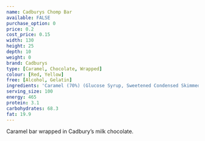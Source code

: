 ```yaml
---
name: Cadburys Chomp Bar
available: FALSE
purchase_option: 0
price: 0.2
cost_price: 0.15
width: 130
height: 25
depth: 10
weight: 0
brand: Cadburys
type: [Caramel, Chocolate, Wrapped]
colour: [Red, Yellow]
free: [Alcohol, Gelatin]
ingredients: 'Caramel (70%) (Glucose Syrup, Sweetened Condensed Skimmed Milk, Vegetable Oil, Glucose-Fructose Syrup, Sugar, Flavourings, Salt, Emulsifier (E471)), Milk Chocolate (Sugar, Dried Whole Milk, Cocoa Butter, Cocoa Mass, Dried Whey, Vegetable Fat, Emulsifier (E442), Flavourings).'
serving_size: 100
energy: 465
protein: 3.1
carbohydrates: 68.3
fat: 19.9
---
```

Caramel bar wrapped in Cadbury’s milk chocolate.